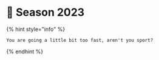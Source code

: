 # 🍃 Season 2023

{% hint style="info" %}


`You are going a little bit too fast, aren't you sport?`


{% endhint %}

